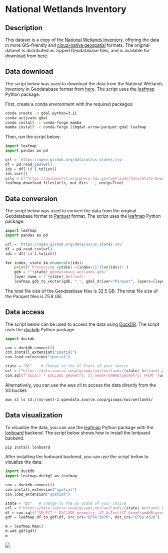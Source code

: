 # National Wetlands Inventory

## Description

This dataset is a copy of the [National Wetlands Inventory](https://www.fws.gov/program/national-wetlands-inventory), offering the data in more GIS-friendly and [cloud-native geospatial](https://cloudnativegeo.org) formats. The original dataset is distributed as zipped Geodatabase files, and is available for download from [here](https://www.fws.gov/program/national-wetlands-inventory/download-state-wetlands-data).

## Data download

The script below was used to download the data from the National Wetlands Inventory in Geodatabase format from [here](https://www.fws.gov/program/national-wetlands-inventory/download-state-wetlands-data). The script uses the [leafmap](https://leafmap.org) Python package.

First, create a conda environment with the required packages:

```bash
conda create -n gdal python=3.11
conda activate gdal
conda install -c conda-forge mamba
mamba install -c conda-forge libgdal-arrow-parquet gdal leafmap
```

Then, run the script below:

```python
import leafmap
import pandas as pd

url = 'https://open.gishub.org/data/us/us_states.csv'
df = pd.read_csv(url)
ids = df['id'].tolist()
ids.sort()
urls = [f"https://documentst.ecosphere.fws.gov/wetlands/data/State-Downloads/{id}_geodatabase_wetlands.zip" for id in ids]
leafmap.download_files(urls, out_dir='.', unzip=True)
```

## Data conversion

The script below was used to convert the data from the original Geodatabase format to [Parquet](https://parquet.apache.org) format. The script uses the [leafmap](https://leafmap.org) Python package.

```python
import leafmap
import pandas as pd

url = 'https://open.gishub.org/data/us/us_states.csv'
df = pd.read_csv(url)
ids = df['id'].tolist()

for index, state in enumerate(ids):
    print(f'Processing {state} ({index+1}/{len(ids)})')
    gdb = f"{state}_geodatabase_wetlands.gdb/"
    layer_name = f'{state}_Wetlands'
    leafmap.gdb_to_vector(gdb, ".", gdal_driver="Parquet", layers=[layer_name])
```

The total file size of the Geodatabase files is 32.5 GB. The total file size of the Parquet files is 75.8 GB.

## Data access

The script below can be used to access the data using [DuckDB](https://duckdb.org). The script uses the [duckdb](https://duckdb.org) Python package.

```python
import duckdb

con = duckdb.connect()
con.install_extension("spatial")
con.load_extension("spatial")

state = "DC"    # Change to the US State of your choice
url = f"https://data.source.coop/giswqs/nwi/wetlands/{state}_Wetlands.parquet"
con.sql(f"SELECT * EXCLUDE geometry, ST_GeomFromWKB(geometry) FROM '{url}'")
```

Alternatively, you can use the aws cli to access the data directly from the S3 bucket:

```bash
aws s3 ls s3://us-west-2.opendata.source.coop/giswqs/nwi/wetlands/
```

## Data visualization

To visualize the data, you can use the [leafmap](https://leafmap.org) Python package with the [lonboard](https://github.com/developmentseed/lonboard) backend. The script below shows how to install the lonboard backend.

```bash
pip install lonboard
```

After installing the lonboard backend, you can use the script below to visualize the data.

```python
import duckdb
import leafmap.deckgl as leafmap

con = duckdb.connect()
con.install_extension("spatial")
con.load_extension("spatial")

state = "DC"   # Change to the US State of your choice
url = f"https://data.source.coop/giswqs/nwi/wetlands/{state}_Wetlands.parquet"
df = con.sql(f"SELECT * EXCLUDE geometry, ST_AsText(ST_GeomFromWKB(geometry)) AS geometry FROM '{url}'").df()
gdf = leafmap.df_to_gdf(df, src_crs="EPSG:5070", dst_crs="EPSG:4326")

m = leafmap.Map()
m.add_gdf(gdf)
m
```

![](https://i.imgur.com/nDYBWfX.png)
